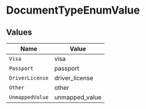 # DocumentTypeEnumValue


## Values

| Name            | Value           |
| --------------- | --------------- |
| `Visa`          | visa            |
| `Passport`      | passport        |
| `DriverLicense` | driver_license  |
| `Other`         | other           |
| `UnmappedValue` | unmapped_value  |